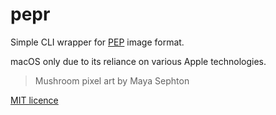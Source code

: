 # pepr

Simple CLI wrapper for [PEP](https://github.com/ENDESGA/PEP) image format.

macOS only due to its reliance on various Apple technologies.

> Mushroom pixel art by Maya Sephton

[MIT licence](LICENSE)
